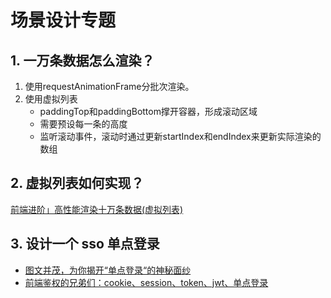 # 场景设计专题

## 1. 一万条数据怎么渲染？

1. 使用requestAnimationFrame分批次渲染。
2. 使用虚拟列表
   - paddingTop和paddingBottom撑开容器，形成滚动区域
   - 需要预设每一条的高度
   - 监听滚动事件，滚动时通过更新startIndex和endIndex来更新实际渲染的数组

## 2. 虚拟列表如何实现？
[前端进阶」高性能渲染十万条数据(虚拟列表)](https://juejin.cn/post/6844903982742110216)


## 3. 设计一个 sso 单点登录
- [图文并茂，为你揭开“单点登录“的神秘面纱](https://juejin.cn/post/6844904038555729927)
- [前端鉴权的兄弟们：cookie、session、token、jwt、单点登录](https://juejin.cn/post/6898630134530752520)
